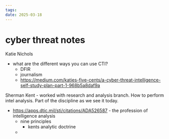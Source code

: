 ```yaml
---
tags: 
date: 2025-03-18
---
```

# cyber threat notes

Katie Nichols
- what are the different ways you can use CTI?
	- DFIR
	- journalism
	- https://medium.com/katies-five-cents/a-cyber-threat-intelligence-self-study-plan-part-1-968b5a8daf9a

Sherman Kent - worked with research and analysis branch. How to perform intel analysis. Part of the discipline as we see it today.
- https://apps.dtic.mil/sti/citations/ADA526587 - the profession of intelligence analysis
	- nine principles
		- kents analytic doctrine
	- 